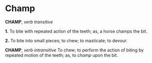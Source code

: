 # Champ

**CHAMP**, _verb transitive_

**1.** To bite with repeated action of the teeth; as, a horse champs the bit.

**2.** To bite into small pieces; to chew; to masticate; to devour.

**CHAMP**, _verb intransitive_ To chew; to perform the action of biting by repeated motion of the teeth; as, to _champ_ upon the bit.